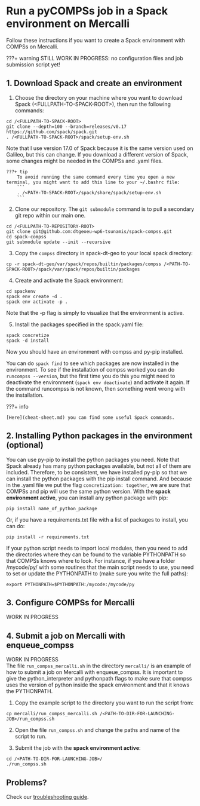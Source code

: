 # **Run a pyCOMPSs job in a Spack environment on Mercalli**
Follow these instructions if you want to create a Spack environment with COMPSs on Mercalli.

???+ warning
    STILL WORK IN PROGRESS: no configuration files and job submission script yet!

## **1. Download Spack and create an environment**

1. Choose the directory on your machine where you want to download Spack (<FULLPATH-TO-SPACK-ROOT\>), then run the following commands: 
```
cd /<FULLPATH-TO-SPACK-ROOT>
git clone --depth=100 --branch=releases/v0.17 https://github.com/spack/spack.git
. /<FULLPATH-TO-SPACK-ROOT>/spack/setup-env.sh
```   
Note that I use version 17.0 of Spack because it is the same version used on Galileo, but this can change. If you download a different version of Spack, some changes might be needed in the COMPSs and .yaml files.   

    ???+ tip
        To avoid running the same command every time you open a new terminal, you might want to add this line to your ~/.bashrc file:
        ```
        . /<PATH-TO-SPACK-ROOT>/spack/share/spack/setup-env.sh
        ```

2. Clone our repository. The `git submodule` command is to pull a secondary git repo within our main one.
```
cd /<FULLPATH-TO-REPOSITORY-ROOT>
git clone git@github.com:dtgeoeu-wp6-tsunamis/spack-compss.git
cd spack-compss
git submodule update --init --recursive
```
3. Copy the `compss` directory in spack-dt-geo to your local spack directory:
```
cp -r spack-dt-geo/var/spack/repos/builtin/packages/compss /<PATH-TO-SPACK-ROOT>/spack/var/spack/repos/builtin/packages
```

4. Create and activate the Spack environment:
```
cd spackenv
spack env create -d .
spack env activate -p .
```
Note that the -p flag is simply to visualize that the environment is active.

5. Install the packages specified in the spack.yaml file:
```
spack concretize
spack -d install
```
Now you should have an environment with compss and py-pip installed.    

You can do `spack find` to see which packages are now installed in the environment.
To see if the installation of compss worked you can do `runcompss --version`, but the first time you do this you might need to deactivate the environment (`spack env deactivate`) and activate it again. If the command runcompss is not known, then something went wrong with the installation. 

???+ info

    [Here](cheat-sheet.md) you can find some useful Spack commands.   

## **2. Installing Python packages in the environment (optional)**
You can use py-pip to install the python packages you need. Note that Spack already has many python packages available, but not all of them are included. Therefore, to be consistent, we have installed py-pip so that we can install the python packages with the pip install command. And because in the .yaml file we put the flag `concretization: together`, we are sure that COMPSs and pip will use the same python version.
With the **spack environment active**, you can install any python package with pip:
```
pip install name_of_python_package
```
Or, if you have a requirements.txt file with a list of packages to install, you can do:
```
pip install -r requirements.txt
```

If your python script needs to import local modules, then you need to add the directories where they can be found to the variable PYTHONPATH so that COMPSs knows where to look. For instance, if you have a folder /mycode/py/ with some routines that the main script needs to use, you need to set or update the PYTHONPATH to (make sure you write the full paths):
```
export PYTHONPATH=$PYTHONPATH:/mycode:/mycode/py
```   

## **3. Configure COMPSs for Mercalli**
WORK IN PROGRESS   

## **4. Submit a job on Mercalli with enqueue_compss**
WORK IN PROGRESS      
The file `run_compss_mercalli.sh` in the directory `mercalli/` is an example of how to submit a job on Mercalli with enqueue_compss. It is important to give the python_interpreter and pythonpath flags to make sure that compss uses the version of python inside the spack environment and that it knows the PYTHONPATH. 

1. Copy the example script to the directory you want to run the script from:
```
cp mercalli/run_compss_mercalli.sh /<PATH-TO-DIR-FOR-LAUNCHING-JOB>/run_compss.sh
```   
2. Open the file `run_compss.sh` and change the paths and name of the script to run.

3. Submit the job with the **spack environment active**:
```
cd /<PATH-TO-DIR-FOR-LAUNCHING-JOB>/
./run_compss.sh
```


## **Problems?** 

Check our [troubleshooting guide](troubleshooting.md).